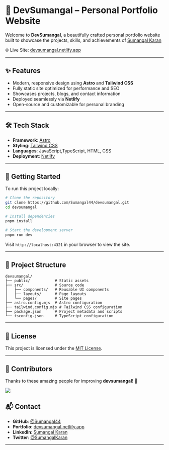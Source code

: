# 💫 DevSumangal – Personal Portfolio Website

Welcome to **DevSumangal**, a beautifully crafted personal portfolio website built to showcase the projects, skills, and achievements of [Sumangal Karan](https://github.com/Sumangal44)

🌐 Live Site: [devsumangal.netlify.app](https://devsumangal.netlify.app/)

---

## ✨ Features

* Modern, responsive design using **Astro** and **Tailwind CSS**
* Fully static site optimized for performance and SEO
* Showcases projects, blogs, and contact information
* Deployed seamlessly via **Netlify**
* Open-source and customizable for personal branding

---

## 🛠️ Tech Stack

* **Framework**: [Astro](https://astro.build/)
* **Styling**: [Tailwind CSS](https://tailwindcss.com/)
* **Languages**: JavaScript,TypeScript, HTML, CSS
* **Deployment**: [Netlify](https://www.netlify.com/)

---

## 🚀 Getting Started

To run this project locally:

```bash
# Clone the repository
git clone https://github.com/Sumangal44/devsumangal.git
cd devsumangal

# Install dependencies
pnpm install

# Start the development server
pnpm run dev
```

Visit `http://localhost:4321` in your browser to view the site.

---

## 📁 Project Structure

```
devsumangal/
├── public/           # Static assets
├── src/              # Source code
│   ├── components/   # Reusable UI components
│   ├── layouts/      # Page layouts
│   └── pages/        # Site pages
├── astro.config.mjs  # Astro configuration
├── tailwind.config.mjs # Tailwind CSS configuration
├── package.json      # Project metadata and scripts
└── tsconfig.json     # TypeScript configuration
```

---

## 📄 License

This project is licensed under the [MIT License](./LICENSE).

---
## 👥 Contributors
Thanks to these amazing people for improving **devsumangal**! 🚀

<a href="https://github.com/sumangal44/devsumangal/graphs/contributors">
  <img src="https://contrib.rocks/image?repo=sumangal44/devsumangal" />
</a>


## 📬 Contact

* **GitHub**: [@Sumangal44](https://github.com/Sumangal44)
* **Portfolio**: [devsumangal.netlify.app](https://devsumangal.netlify.app/)
* **LinkedIn**: [Sumangal Karan](https://www.linkedin.com/in/sumangal-karan)
* **Twitter**: [@SumangalKaran](https://twitter.com/SumangalKaran)

---




